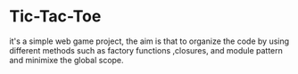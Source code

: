 # Tic-Tac-Toe
it's a simple web game project, the aim is that to organize the code by using different methods such as factory functions ,closures, and module pattern and minimixe the global scope.

